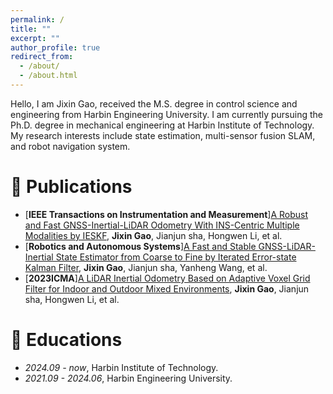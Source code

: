 ```yaml
---
permalink: /
title: ""
excerpt: ""
author_profile: true
redirect_from: 
  - /about/
  - /about.html
---
```



<span class='anchor' id='about-me'></span>

Hello, I am Jixin Gao, received the M.S. degree in control science and engineering from Harbin Engineering University. I am currently pursuing the Ph.D. degree in mechanical engineering at Harbin Institute of Technology. 
My research interests include state estimation, multi-sensor fusion SLAM, and robot navigation system.

<!-- # 🔥 News
- *2022.02*: &nbsp;🎉🎉 Lorem ipsum dolor sit amet, consectetur adipiscing elit. Vivamus ornare aliquet ipsum, ac tempus justo dapibus sit amet. 
- *2022.02*: &nbsp;🎉🎉 Lorem ipsum dolor sit amet, consectetur adipiscing elit. Vivamus ornare aliquet ipsum, ac tempus justo dapibus sit amet. -->

# 📝 Publications 
- [**IEEE Transactions on Instrumentation and Measurement**][A Robust and Fast GNSS-Inertial-LiDAR Odometry With INS-Centric Multiple Modalities by IESKF](https://xploreqa.ieee.org/document/10385063), **Jixin Gao**, Jianjun sha, Hongwen Li, et al.
- [**Robotics and Autonomous Systems**][A Fast and Stable GNSS-LiDAR-Inertial State Estimator from Coarse to Fine by Iterated Error-state Kalman Filter](https://www.sciencedirect.com/science/article/pii/S0921889024000587), **Jixin Gao**, Jianjun sha, Yanheng Wang, et al.
- [**2023ICMA**][A LiDAR Inertial Odometry Based on Adaptive Voxel Grid Filter for Indoor and Outdoor Mixed Environments](https://xploreqa.ieee.org/document/10215777), **Jixin Gao**, Jianjun sha, Hongwen Li, et al.

# 📖 Educations
- *2024.09 - now*, Harbin Institute of Technology. 
- *2021.09 - 2024.06*, Harbin Engineering University.
